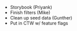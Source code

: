 - Storybook (Priyank)
- Finish filters (Mike)
- Clean up seed data (Gunther)
- Put in CTW w/ feature flags